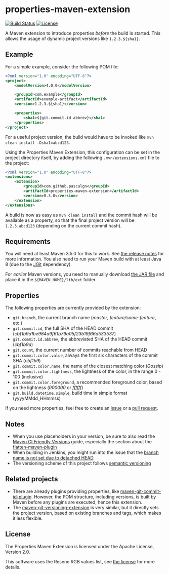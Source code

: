 # properties-maven-extension

[![Build Status](https://img.shields.io/travis/pascalgn/properties-maven-extension.svg?style=flat-square)](https://travis-ci.org/pascalgn/properties-maven-extension) [![License](https://img.shields.io/github/license/pascalgn/properties-maven-extension.svg?style=flat-square)](LICENSE)

A Maven extension to introduce properties *before* the build is started.
This allows the usage of dynamic project versions like `1.2.3.${sha1}`.

## Example

For a simple example, consider the following POM file:

```xml
<?xml version="1.0" encoding="UTF-8"?>
<project>
    <modelVersion>4.0.0</modelVersion>

    <groupId>com.example</groupId>
    <artifactId>example-artifact</artifactId>
    <version>1.2.3.${sha1}</version>

    <properties>
        <sha1>${git.commit.id.abbrev}</sha1>
    </properties>
</project>
```

For a useful project version, the build would have to be invoked like `mvn clean install -Dsha1=abcd123`.

Using the Properties Maven Extension, this configuration can be set in the project directory itself,
by adding the following `.mvn/extensions.xml` file to the project:

```xml
<?xml version="1.0" encoding="UTF-8"?>
<extensions>
    <extension>
        <groupId>com.github.pascalgn</groupId>
        <artifactId>properties-maven-extension</artifactId>
        <version>0.3.0</version>
    </extension>
</extensions>
```

A build is now as easy as `mvn clean install` and the commit hash will be available as a property,
so that the final project version will be `1.2.3.abcd123` (depending on the current commit hash).

## Requirements

You will need at least Maven 3.5.0 for this to work. See
[the release notes](https://maven.apache.org/docs/3.5.0/release-notes.html) for more information.
You also need to run your Maven build with at least Java 8 (due to the [JGit](https://eclipse.org/jgit) dependency).

For *earlier* Maven versions, you need to manually download [the JAR file](https://repo.maven.apache.org/maven2/com/github/pascalgn/properties-maven-extension/)
and place it in the `${MAVEN_HOME}/lib/ext` folder.

## Properties

The following properties are currently provided by the extension:

* `git.branch`, the current branch name (*master*, *feature/some-feature*, etc.)
* `git.commit.id`, the full SHA of the HEAD commit (*cbf1b9a1be984a9f61b79a05f23b19f66d533537*)
* `git.commit.id.abbrev`, the abbreviated SHA of the HEAD commit (*cbf1b9a*)
* `git.count`, the current number of commits reachable from HEAD
* `git.commit.color.value`, always the first six characters of the commit SHA (*cbf1b9*)
* `git.commit.color.name`, the name of the closest matching color (*Gossip*)
* `git.commit.color.lightness`, the lightness of the color, in the range 0 - 100 (inclusive)
* `git.commit.color.foreground`, a recommended foreground color, based on the lightness (*000000* or *ffffff*)
* `git.build.datetime.simple`, build time in simple format (yyyyMMdd_HHmmss)

If you need more properties, feel free to create an [issue](https://github.com/pascalgn/properties-maven-extension/issues)
or a [pull request](https://github.com/pascalgn/properties-maven-extension/pulls).

## Notes

* When you use placeholders in your version, be sure to also read the [Maven CI Friendly Versions](https://maven.apache.org/maven-ci-friendly.html) guide, especially the section about the [flatten-maven-plugin](http://www.mojohaus.org/flatten-maven-plugin)
* When building in Jenkins, you might run into the issue that the
  [branch name is not set due to detached HEAD](https://stackoverflow.com/questions/39297783/detached-head-w-jenkins-git-plugin-and-branch-specifier)
* The versioning scheme of this project follows [semantic versioning](http://semver.org/)

## Related projects

* There are already plugins providing properties, like [maven-git-commit-id-plugin](https://github.com/ktoso/maven-git-commit-id-plugin).
  However, the POM structure, including versions, is built by Maven before any plugins are executed, hence this extension.
* The [maven-git-versioning-extension](https://github.com/qoomon/maven-git-versioning-extension) is very similar,
  but it directly sets the project version, based on existing branches and tags, which makes it less flexible.

## License

The Properties Maven Extension is licensed under the Apache License, Version 2.0.

This software uses the Resene RGB values list, see [the license](src/main/resources/resene.md) for more details.
